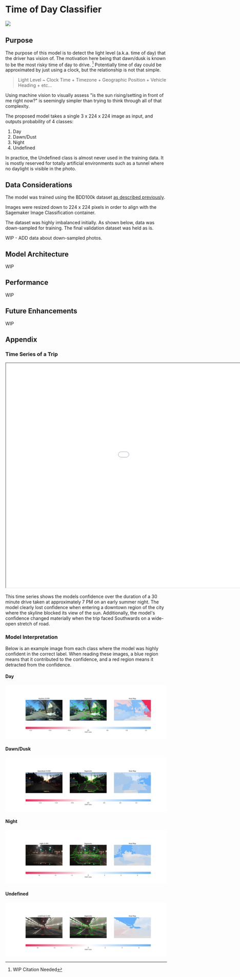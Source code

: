 # Time of Day Classifier

![](images/timeofday_demo.gif)

## Purpose  

The purpose of this model is to detect the light level (a.k.a. time of day) that the driver has vision of. The motivation here being that dawn/dusk is known to be the most risky time of day to drive. [^1] Potentially time of day could be approximated by just using a clock, but the relationship is not that simple.

[^1]: WIP Citation Needed

> Light Level ~ Clock Time + Timezone + Geographic Position + Vehicle Heading + etc...

Using machine vision to visually assess "is the sun rising/setting in front of me right now?" is seemingly simpler than trying to think through all of that complexity.

The proposed model takes a single 3 x 224 x 224 image as input, and outputs probability of 4 classes:  

1) Day
2) Dawn/Dust
3) Night
4) Undefined

In practice, the Undefined class is almost never used in the training data. It is mostly reserved for totally artificial environments such as a tunnel where no daylight is visible in the photo.

## Data Considerations

The model was trained using the BDD100k dataset [as described previously](../Dataset.md).

Images were resized down to 224 x 224 pixels in order to align with the Sagemaker Image Classification container. 

The dataset was highly imbalanced initially. As shown below, data was down-sampled for training. The final validation dataset was held as is.

WIP - ADD data about down-sampled photos.

## Model Architecture

WIP

## Performance

WIP

## Future Enhancements

WIP

## Appendix

### Time Series of a Trip

<iframe src="../images/timeseries_weather.html" height="700px" width="1300px"></iframe>

This time series shows the models confidence over the duration of a 30 minute drive taken at approximately 7 PM on an early summer night. The model clearly lost confidence when entering a downtown region of the city where the skyline blocked its view of the sun. Additionally, the model's confidence changed materially when the trip faced Southwards on a wide-open stretch of road.

### Model Interpretation

Below is an example image from each class where the model was highly confident in the correct label. When reading these images, a blue region means that it contributed to the confidence, and a red region means it detracted from the confidence.

#### Day

![](images/timeofday-daytime-shap.jpeg)

#### Dawn/Dusk

![](images/timeofday-dusk-shap.jpeg)

#### Night

![](images/timeofday-night-shap.jpeg)

#### Undefined

![](images/timeofday-undefined-shap.jpeg)
